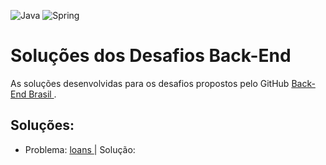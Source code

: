 ![Java](https://img.shields.io/badge/java-%23ED8B00.svg?style=for-the-badge&logo=openjdk&logoColor=white) ![Spring](https://img.shields.io/badge/spring-%236DB33F.svg?style=for-the-badge&logo=spring&logoColor=white)
<h1> Soluções dos Desafios Back-End</h1>

<p>
  As soluções desenvolvidas para os desafios propostos pelo GitHub <a href="https://github.com/backend-br"> Back-End Brasil </a>.
</p>

<h2>Soluções:</h2>
<ul>
  <li>  Problema: <a href="https://github.com/backend-br/desafios/blob/master/loans/PROBLEM.md"> loans </a> | Solução: </li>
</ul>
<br>
